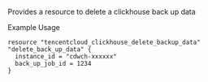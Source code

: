 Provides a resource to delete a clickhouse back up data

Example Usage

```hcl
resource "tencentcloud_clickhouse_delete_backup_data" "delete_back_up_data" {
  instance_id = "cdwch-xxxxxx"
  back_up_job_id = 1234
}
```